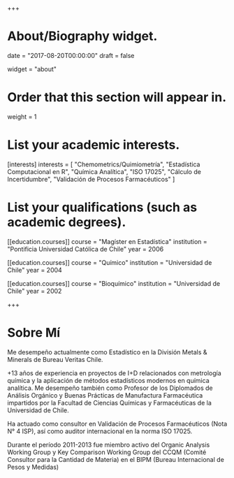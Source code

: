 +++
# About/Biography widget.

date = "2017-08-20T00:00:00"
draft = false

widget = "about"

# Order that this section will appear in.
weight = 1

# List your academic interests.
[interests]
  interests = [
    "Chemometrics/Quimiometría",
    "Estadística Computacional en R",
    "Química Analítica",
    "ISO 17025",
    "Cálculo de Incertidumbre",
    "Validación de Procesos Farmacéuticos"
  ]

# List your qualifications (such as academic degrees).
[[education.courses]]
  course = "Magíster en Estadística"
  institution = "Pontificia Universidad Católica de Chile"
  year = 2006

[[education.courses]]
  course = "Químico"
  institution = "Universidad de Chile"
  year = 2004

[[education.courses]]
  course = "Bioquímico"
  institution = "Universidad de Chile"
  year = 2002
 
+++

# Sobre Mí

Me desempeño actualmente como Estadístico en la División 
Metals & Minerals de Bureau Veritas Chile.

+13 años de experiencia en proyectos de I+D relacionados con metrología química y la aplicación de métodos estadísticos modernos en química analítica.
Me desempeño también como Profesor de los Diplomados de Análisis Orgánico 
y Buenas Prácticas de Manufactura Farmacéutica impartidos por la
Facultad de Ciencias Químicas y Farmacéuticas de la Universidad de Chile.

Ha actuado como consultor en Validación de Procesos Farmacéuticos (Nota N° 4 ISP), así como auditor internacional en la norma ISO 17025.

Durante el período 2011-2013 fue miembro activo del Organic Analysis Working
Group y Key Comparison Working Group del CCQM (Comité Consultor para la
Cantidad de Materia) en el BIPM (Bureau Internacional de Pesos y Medidas)



